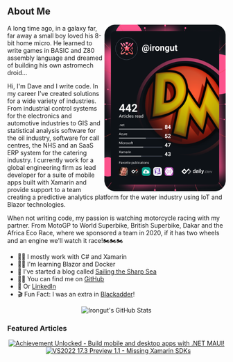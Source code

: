 ## About Me

<a href="https://app.daily.dev/irongut"><img src="https://github.com/irongut/irongut/blob/master/devcard.svg" width="280" align="right" alt="Dave Murray's Dev Card"/></a>

A long time ago, in a galaxy far, far away a small boy loved his 8-bit home micro. He learned to write games in BASIC and Z80 assembly language and dreamed of building his own astromech droid...

Hi, I'm Dave and I write code. In my career I've created solutions for a wide variety of industries. From industrial control systems for the electronics and automotive industries to GIS and statistical analysis software for the oil industry, software for call centres, the NHS and an SaaS ERP system for the catering industry. I currently work for a global engineering firm as lead developer for a suite of mobile apps built with Xamarin and provide support to a team creating a predictive analytics platform for the water industry using IoT and Blazor technologies.

When not writing code, my passion is watching motorcycle racing with my partner. From MotoGP to World Superbike, British Superbike, Dakar and the Africa Eco Race, where we sponsored a team in 2020, if it has two wheels and an engine we'll watch it race!🏍🏍🏍

* 👨‍🔧 I mostly work with C# and Xamarin
* 👨‍🏫 I'm learning Blazor and Docker
* 📃 I've started a blog called [Sailing the Sharp Sea](https://blog.taranissoftware.com/)
* 👨‍💻 You can find me on [GitHub](https://github.com/irongut)
* 👋 Or [LinkedIn](https://www.linkedin.com/in/dave-murray-glasgow/)
* 🎬 Fun Fact: I was an extra in [Blackadder](https://www.imdb.com/title/tt0212579/)!

<div align="center">
  
![Irongut's GitHub Stats](https://github-readme-stats.vercel.app/api?username=irongut&count_private=true&show_icons=true&hide=contribs&title_color=dec303&text_color=eceff4&icon_color=bf3016&bg_color=90,2e3440,000000)
  
</div>

### Featured Articles
<div align="center">

[![Achievement Unlocked - Build mobile and desktop apps with .NET MAUI!](https://hashnode-blog-cards.souravdey777.vercel.app/api/getHashnodeBlog?url=https://blog.taranissoftware.com/achievement-unlocked-build-mobile-and-desktop-apps-with-net-maui&large=true&theme=dark)](https://blog.taranissoftware.com/achievement-unlocked-build-mobile-and-desktop-apps-with-net-maui) &nbsp; [![VS2022 17.3 Preview 1.1 - Missing Xamarin SDKs](https://hashnode-blog-cards.souravdey777.vercel.app/api/getHashnodeBlog?url=https://blog.taranissoftware.com/vs2022-173-preview-11-missing-xamarin-sdks&large=true&theme=dark)](https://blog.taranissoftware.com/vs2022-173-preview-11-missing-xamarin-sdks)

</div>
